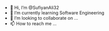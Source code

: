 - 👋 Hi, I’m @SufiyanAli32
- 🌱 I’m currently learning Software Engineering
- 💞️ I’m looking to collaborate on ...
- 📫 How to reach me ...

<!---
SufiyanAli32/SufiyanAli32 is a ✨ special ✨ repository because its `README.md` (this file) appears on your GitHub profile.
You can click the Preview link to take a look at your changes.
--->

